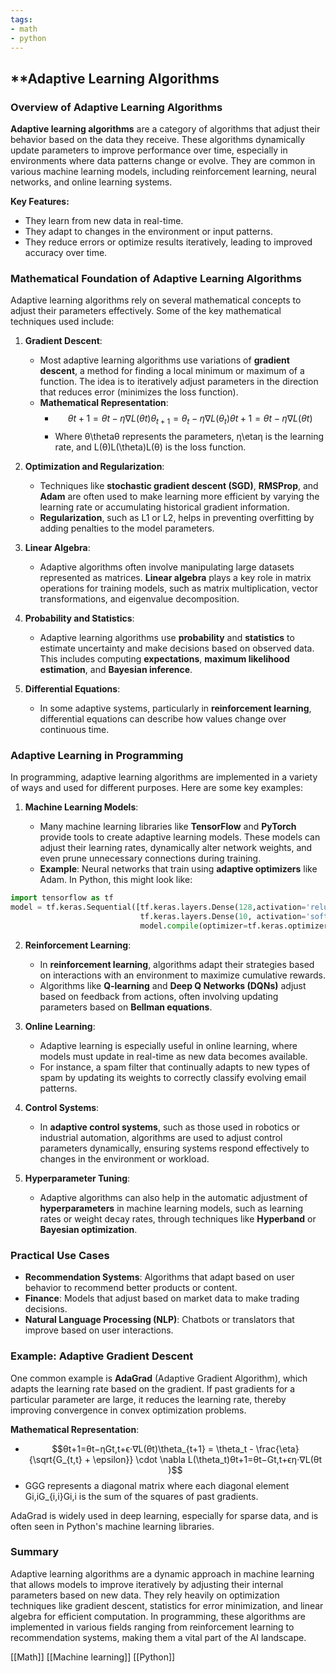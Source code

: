 ```yaml
---
tags:
- math
- python
---
```


## **Adaptive Learning Algorithms

### Overview of Adaptive Learning Algorithms

**Adaptive learning algorithms** are a category of algorithms that adjust their behavior based on the data they receive. These algorithms dynamically update parameters to improve performance over time, especially in environments where data patterns change or evolve. They are common in various machine learning models, including reinforcement learning, neural networks, and online learning systems.

**Key Features:**

- They learn from new data in real-time.
- They adapt to changes in the environment or input patterns.
- They reduce errors or optimize results iteratively, leading to improved accuracy over time.

### Mathematical Foundation of Adaptive Learning Algorithms

Adaptive learning algorithms rely on several mathematical concepts to adjust their parameters effectively. Some of the key mathematical techniques used include:

1. **Gradient Descent**:

    - Most adaptive learning algorithms use variations of **gradient descent**, a method for finding a local minimum or maximum of a function. The idea is to iteratively adjust parameters in the direction that reduces error (minimizes the loss function).
    - **Mathematical Representation**:
        - $$θt+1=θt−η∇L(θt)\theta_{t+1} = \theta_t - \eta \nabla L(\theta_t)θt+1​=θt​−η∇L(θt​)$$
        - Where θ\thetaθ represents the parameters, η\etaη is the learning rate, and L(θ)L(\theta)L(θ) is the loss function.
2. **Optimization and Regularization**:

    - Techniques like **stochastic gradient descent (SGD)**, **RMSProp**, and **Adam** are often used to make learning more efficient by varying the learning rate or accumulating historical gradient information.
    - **Regularization**, such as L1 or L2, helps in preventing overfitting by adding penalties to the model parameters.
3. **Linear Algebra**:

    - Adaptive algorithms often involve manipulating large datasets represented as matrices. **Linear algebra** plays a key role in matrix operations for training models, such as matrix multiplication, vector transformations, and eigenvalue decomposition.
4. **Probability and Statistics**:

    - Adaptive learning algorithms use **probability** and **statistics** to estimate uncertainty and make decisions based on observed data. This includes computing **expectations**, **maximum likelihood estimation**, and **Bayesian inference**.
5. **Differential Equations**:

    - In some adaptive systems, particularly in **reinforcement learning**, differential equations can describe how values change over continuous time.

### Adaptive Learning in Programming

In programming, adaptive learning algorithms are implemented in a variety of ways and used for different purposes. Here are some key examples:

1. **Machine Learning Models**:

    - Many machine learning libraries like **TensorFlow** and **PyTorch** provide tools to create adaptive learning models. These models can adjust their learning rates, dynamically alter network weights, and even prune unnecessary connections during training.
    - **Example**: Neural networks that train using **adaptive optimizers** like Adam. In Python, this might look like:

```python
import tensorflow as tf  
model = tf.keras.Sequential([tf.keras.layers.Dense(128,activation='relu'),
							 tf.keras.layers.Dense(10, activation='softmax') ])    
							 model.compile(optimizer=tf.keras.optimizers.Adam(learning_rate=0.001),               loss='sparse_categorical_crossentropy', metrics=['accuracy'])`
 ```       
2. **Reinforcement Learning**:

    - In **reinforcement learning**, algorithms adapt their strategies based on interactions with an environment to maximize cumulative rewards.
    - Algorithms like **Q-learning** and **Deep Q Networks (DQNs)** adjust based on feedback from actions, often involving updating parameters based on **Bellman equations**.
3. **Online Learning**:

    - Adaptive learning is especially useful in online learning, where models must update in real-time as new data becomes available.
    - For instance, a spam filter that continually adapts to new types of spam by updating its weights to correctly classify evolving email patterns.
4. **Control Systems**:

    - In **adaptive control systems**, such as those used in robotics or industrial automation, algorithms are used to adjust control parameters dynamically, ensuring systems respond effectively to changes in the environment or workload.
5. **Hyperparameter Tuning**:

    - Adaptive algorithms can also help in the automatic adjustment of **hyperparameters** in machine learning models, such as learning rates or weight decay rates, through techniques like **Hyperband** or **Bayesian optimization**.

### Practical Use Cases

- **Recommendation Systems**: Algorithms that adapt based on user behavior to recommend better products or content.
- **Finance**: Models that adjust based on market data to make trading decisions.
- **Natural Language Processing (NLP)**: Chatbots or translators that improve based on user interactions.

### Example: Adaptive Gradient Descent

One common example is **AdaGrad** (Adaptive Gradient Algorithm), which adapts the learning rate based on the gradient. If past gradients for a particular parameter are large, it reduces the learning rate, thereby improving convergence in convex optimization problems.

**Mathematical Representation**:

- $$θt+1=θt−ηGt,t+ϵ⋅∇L(θt)\theta_{t+1} = \theta_t - \frac{\eta}{\sqrt{G_{t,t} + \epsilon}} \cdot \nabla L(\theta_t)θt+1​=θt​−Gt,t​+ϵ​η​⋅∇L(θt​)$$
- GGG represents a diagonal matrix where each diagonal element Gi,iG_{i,i}Gi,i​ is the sum of the squares of past gradients.

AdaGrad is widely used in deep learning, especially for sparse data, and is often seen in Python's machine learning libraries.

### Summary

Adaptive learning algorithms are a dynamic approach in machine learning that allows models to improve iteratively by adjusting their internal parameters based on new data. They rely heavily on optimization techniques like gradient descent, statistics for error minimization, and linear algebra for efficient computation. In programming, these algorithms are implemented in various fields ranging from reinforcement learning to recommendation systems, making them a vital part of the AI landscape.

[[Math]]   [[Machine learning]]  [[Python]]